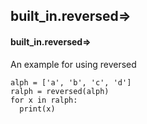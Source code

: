 ## built_in.reversed=>
#### built_in.reversed=>
An example for using reversed
```
alph = ['a', 'b', 'c', 'd']
ralph = reversed(alph)
for x in ralph:
  print(x)
```